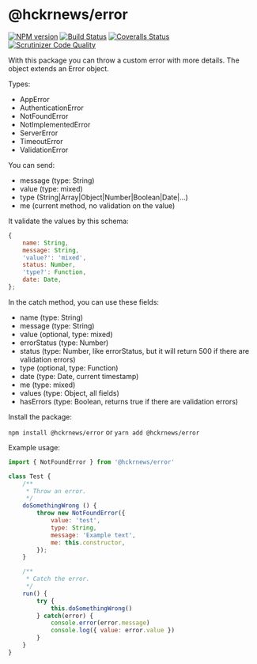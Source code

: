 # @hckrnews/error

[![NPM version][npm-image]][npm-url] [![Build Status][build-image]][build-url] [![Coveralls Status][coveralls-image]][coveralls-url] [![Scrutinizer Code Quality][scrutinizer-image]][scrutinizer-url]

With this package you can throw a custom error with more details.
The object extends an Error object.

Types:

 * AppError
 * AuthenticationError
 * NotFoundError
 * NotImplementedError
 * ServerError
 * TimeoutError
 * ValidationError

You can send:

 * message (type: String)
 * value (type: mixed)
 * type (String|Array|Object|Number|Boolean|Date|...)
 * me (current method, no validation on the value)

It validate the values by this schema:
```javascript
{
    name: String,
    message: String,
    'value?': 'mixed',
    status: Number,
    'type?': Function,
    date: Date,
};
```

In the catch method, you can use these fields:

 * name (type: String)
 * message (type: String)
 * value (optional, type: mixed)
 * errorStatus (type: Number)
 * status (type: Number, like errorStatus, but it will return 500 if there are validation errors)
 * type (optional, type: Function)
 * date (type: Date, current timestamp)
 * me (type: mixed)
 * values (type: Object, all fields)
 * hasErrors (type: Boolean, returns true if there are validation errors)

Install the package:

`npm install @hckrnews/error`
or
`yarn add @hckrnews/error`

Example usage:

```javascript
import { NotFoundError } from '@hckrnews/error'

class Test {
    /**
     * Throw an error.
     */
    doSomethingWrong () {
        throw new NotFoundError({
            value: 'test',
            type: String,
            message: 'Example text',
            me: this.constructor,
        });
    }

    /**
     * Catch the error.
     */
    run() {
        try {
            this.doSomethingWrong()
        } catch(error) {
            console.error(error.message)
            console.log({ value: error.value })
        }
    }
}

```

[npm-url]: https://www.npmjs.com/package/@hckrnews/error
[npm-image]: https://img.shields.io/npm/v/@hckrnews/error.svg
[build-url]: https://scrutinizer-ci.com/g/hckrnews/error/build-status/main
[build-image]: https://scrutinizer-ci.com/g/hckrnews/error/badges/build.png?b=main
[coveralls-url]: https://coveralls.io/r/hckrnews/error
[coveralls-image]: https://img.shields.io/coveralls/hckrnews/error/master.svg
[scrutinizer-url]: https://scrutinizer-ci.com/g/hckrnews/error/?branch=main
[scrutinizer-image]: https://scrutinizer-ci.com/g/hckrnews/error/badges/quality-score.png?b=main
